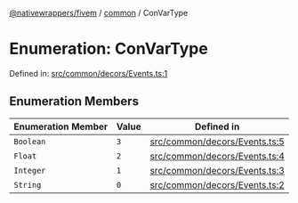 [@nativewrappers/fivem](../../README.md) / [common](../README.md) / ConVarType

# Enumeration: ConVarType

Defined in: [src/common/decors/Events.ts:1](https://github.com/nativewrappers/nativewrappers/blob/fae5ced8514b2702c9e091cb4666009f585dc560/src/common/decors/Events.ts#L1)

## Enumeration Members

| Enumeration Member | Value | Defined in |
| ------ | ------ | ------ |
| <a id="boolean"></a> `Boolean` | `3` | [src/common/decors/Events.ts:5](https://github.com/nativewrappers/nativewrappers/blob/fae5ced8514b2702c9e091cb4666009f585dc560/src/common/decors/Events.ts#L5) |
| <a id="float"></a> `Float` | `2` | [src/common/decors/Events.ts:4](https://github.com/nativewrappers/nativewrappers/blob/fae5ced8514b2702c9e091cb4666009f585dc560/src/common/decors/Events.ts#L4) |
| <a id="integer"></a> `Integer` | `1` | [src/common/decors/Events.ts:3](https://github.com/nativewrappers/nativewrappers/blob/fae5ced8514b2702c9e091cb4666009f585dc560/src/common/decors/Events.ts#L3) |
| <a id="string"></a> `String` | `0` | [src/common/decors/Events.ts:2](https://github.com/nativewrappers/nativewrappers/blob/fae5ced8514b2702c9e091cb4666009f585dc560/src/common/decors/Events.ts#L2) |
